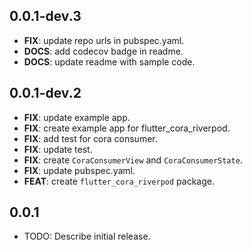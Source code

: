 ## 0.0.1-dev.3

 - **FIX**: update repo urls in pubspec.yaml.
 - **DOCS**: add codecov badge in readme.
 - **DOCS**: update readme with sample code.

## 0.0.1-dev.2

 - **FIX**: update example app.
 - **FIX**: create example app for flutter_cora_riverpod.
 - **FIX**: add test for cora consumer.
 - **FIX**: update test.
 - **FIX**: create `CoraConsumerView` and `CoraConsumerState`.
 - **FIX**: update pubspec.yaml.
 - **FEAT**: create `flutter_cora_riverpod` package.

## 0.0.1

* TODO: Describe initial release.
